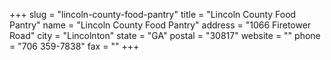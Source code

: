 +++
slug = "lincoln-county-food-pantry"
title = "Lincoln County Food Pantry"
name = "Lincoln County Food Pantry"
address = "1066 Firetower Road"
city = "Lincolnton"
state = "GA"
postal = "30817"
website = ""
phone = "706 359-7838"
fax = ""
+++
